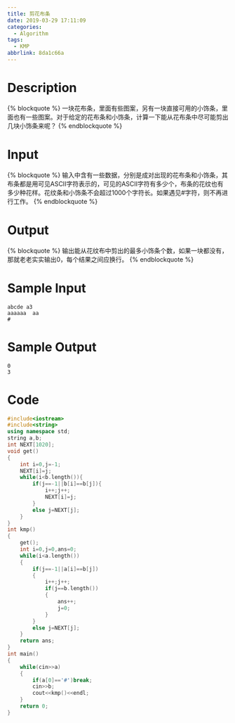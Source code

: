```yaml
---
title: 剪花布条
date: 2019-03-29 17:11:09
categories:
  - Algorithm
tags:
  - KMP
abbrlink: 8da1c66a
---
```

# Description
{% blockquote %}
一块花布条，里面有些图案，另有一块直接可用的小饰条，里面也有一些图案。对于给定的花布条和小饰条，计算一下能从花布条中尽可能剪出几块小饰条来呢？
{% endblockquote %}
<!--more-->
# Input
{% blockquote %}
输入中含有一些数据，分别是成对出现的花布条和小饰条，其布条都是用可见ASCII字符表示的，可见的ASCII字符有多少个，布条的花纹也有多少种花样。花纹条和小饰条不会超过1000个字符长。如果遇见#字符，则不再进行工作。
{% endblockquote %}
# Output
{% blockquote %}
输出能从花纹布中剪出的最多小饰条个数，如果一块都没有，那就老老实实输出0，每个结果之间应换行。
{% endblockquote %}
# Sample Input
```nohilight
abcde a3
aaaaaa  aa
#
```
# Sample Output
```nohilight
0
3
```
# Code
```cpp
#include<iostream>
#include<string>
using namespace std;
string a,b;
int NEXT[1020];
void get()
{
    int i=0,j=-1;
    NEXT[i]=j;
    while(i<b.length()){
        if(j==-1||b[i]==b[j]){
            i++;j++;
            NEXT[i]=j;
        }
        else j=NEXT[j];
    }
}
int kmp()
{
    get();
    int i=0,j=0,ans=0;
    while(i<a.length())
    {
        if(j==-1||a[i]==b[j])
        {
            i++;j++;
            if(j==b.length())
            {
                ans++;
                j=0;
            }
        }
        else j=NEXT[j];
    }
    return ans;
}
int main()
{
    while(cin>>a)
    {
        if(a[0]=='#')break;
        cin>>b;
        cout<<kmp()<<endl;
    }
    return 0;
}
```

